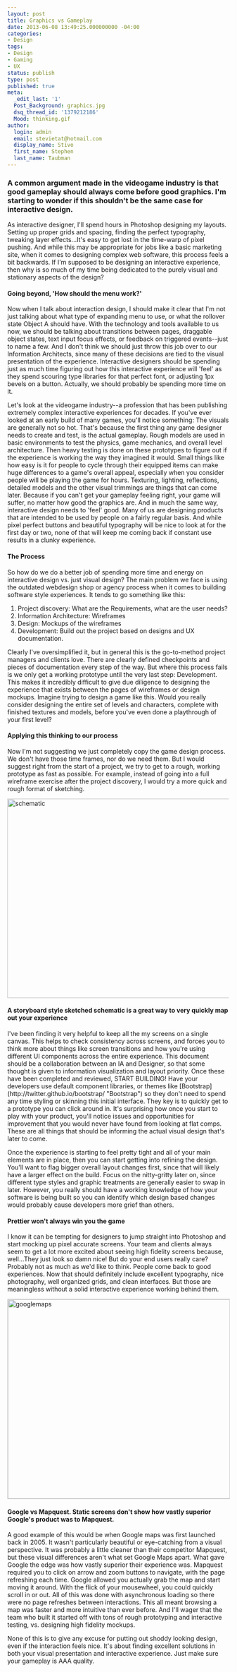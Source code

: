 ```yaml
---
layout: post
title: Graphics vs Gameplay
date: 2013-06-08 13:49:25.000000000 -04:00
categories:
- Design
tags:
- Design
- Gaming
- UX
status: publish
type: post
published: true
meta:
  _edit_last: '1'
  Post_Background: graphics.jpg
  dsq_thread_id: '1379212186'
  Mood: thinking.gif
author:
  login: admin
  email: stevietat@hotmail.com
  display_name: Stivo
  first_name: Stephen
  last_name: Taubman
---
```

### A common argument made in the videogame industry is that good gameplay should always come before good graphics. I'm starting to wonder if this shouldn't be the same case for interactive design.

As interactive designer, I'll spend hours in Photoshop designing my layouts. Setting up proper grids and spacing, finding the perfect typography, tweaking layer effects...It's easy to get lost in the time-warp of pixel pushing. And while this may be appropriate for jobs like a basic marketing site, when it comes to designing complex web software, this process feels a bit backwards. If I'm supposed to be designing an interactive experience, then why is so much of my time being dedicated to the purely visual and stationary aspects of the design?

#### Going beyond, 'How should the menu work?'

Now when I talk about interaction design, I should make it clear that I'm not just talking about what type of expanding menu to use, or what the rollover state Object A should have. With the technology and tools available to us now, we should be talking about transitions between pages, draggable object states, text input focus effects, or feedback on triggered events--just to name a few. And I don't think we should just throw this job over to our Information Architects, since many of these decisions are tied to the visual presentation of the experience. Interactive designers should be spending just as much time figuring out how this interactive experience will 'feel' as they spend scouring type libraries for that perfect font, or adjusting 1px bevels on a button. Actually, we should probably be spending more time on it.<!--more-->

Let's look at the videogame industry--a profession that has been publishing extremely complex interactive experiences for decades. If you've ever looked at an early build of many games, you'll notice something: The visuals are generally not so hot. That's because the first thing any game designer needs to create and test, is the actual gameplay. Rough models are used in basic environments to test the physics, game mechanics, and overall level architecture. Then heavy testing is done on these prototypes to figure out if the experience is working the way they imagined it would. Small things like how easy is it for people to cycle through their equipped items can make huge differences to a game's overall appeal, especially when you consider people will be playing the game for hours. Texturing, lighting, reflections, detailed models and the other visual trimmings are things that can come later. Because if you can't get your gameplay feeling right, your game will suffer, no matter how good the graphics are. And in much the same way, interactive design needs to 'feel' good. Many of us are designing products that are intended to be used by people on a fairly regular basis. And while pixel perfect buttons and beautiful typography will be nice to look at for the first day or two, none of that will keep me coming back if constant use results in a clunky experience.

#### The Process

So how do we do a better job of spending more time and energy on interactive design vs. just visual design? The main problem we face is using the outdated webdesign shop or agency process when it comes to building software style experiences. It tends to go something like this:

1.  Project discovery: What are the Requirements, what are the user needs?
2.  Information Architecture: Wireframes
3.  Design: Mockups of the wireframes
4.  Development: Build out the project based on designs and UX documentation.

Clearly I've oversimplified it, but in general this is the go-to-method project managers and clients love. There are clearly defined checkpoints and pieces of documentation every step of the way. But where this process fails is we only get a working prototype until the very last step: Development. This makes it incredibly difficult to give due diligence to designing the experience that exists between the pages of wireframes or design mockups. Imagine trying to design a game like this. Would you really consider designing the entire set of levels and characters, complete with finished textures and models, before you've even done a playthrough of your first level?

#### Applying this thinking to our process

Now I'm not suggesting we just completely copy the game design process. We don't have those time frames, nor do we need them. But I would suggest right from the start of a project, we try to get to a rough, working prototype as fast as possible. For example, instead of going into a full wireframe exercise after the project discovery, I would try a more quick and rough format of sketching.

<div class="imagecaption"><img class="aligncenter size-full wp-image-473" alt="schematic" src="{{site.url}}assets/schematic1.jpg" width="960" height="452" /><br />
<h4>A storyboard style sketched schematic is a great way to very quickly map out your experience</h4>
</div>
I've been finding it very helpful to keep all the my screens on a single canvas. This helps to check consistency across screens, and forces you to think more about things like screen transitions and how you're using different UI components across the entire experience. This document should be a collaboration between an IA and Designer, so that some thought is given to information visualization and layout priority. Once these have been completed and reviewed, START BUILDING! Have your developers use default component libraries, or themes like [Bootstrap](http://twitter.github.io/bootstrap/ "Bootstrap") so they don't need to spend any time styling or skinning this initial interface. They key is to quickly get to a prototype you can click around in. It's surprising how once you start to play with your product, you'll notice issues and opportunities for improvement that you would never have found from looking at flat comps. These are all things that should be informing the actual visual design that's later to come.

Once the experience is starting to feel pretty tight and all of your main elements are in place, then you can start getting into refining the design. You'll want to flag bigger overall layout changes first, since that will likely have a larger effect on the build. Focus on the nitty-gritty later on, since different type styles and graphic treatments are generally easier to swap in later. However, you really should have a working knowledge of how your software is being built so you can identify which design based changes would probably cause developers more grief than others.

#### Prettier won't always win you the game

I know it can be tempting for designers to jump straight into Photoshop and start mocking up pixel accurate screens. Your team and clients always seem to get a lot more excited about seeing high fidelity screens because, well...They just look so damn nice! But do your end users really care? Probably not as much as we'd like to think. People come back to good experiences. Now that should definitely include excellent typography, nice photography, well organized grids, and clean interfaces. But those are meaningless without a solid interactive experience working behind them.

<div class="imagecaption"><img class="aligncenter size-full wp-image-475" style="border: 1px solid #CCC;" alt="googlemaps" src="{{site.url}}assets/googlemaps.jpg" width="960" height="452" /><br />
<h4>Google vs Mapquest. Static screens don't show how vastly superior Google's product was to Mapquest.</h4>
</div>

A good example of this would be when Google maps was first launched back in 2005. It wasn't particularly beautiful or eye-catching from a visual perspective. It was probably a little cleaner than their competitor Mapquest, but these visual differences aren't what set Google Maps apart. What gave Google the edge was how vastly superior their experience was. Mapquest required you to click on arrow and zoom buttons to navigate, with the page refreshing each time. Google allowed you actually grab the map and start moving it around. With the flick of your mousewheel, you could quickly scroll in or out. All of this was done with asynchronous loading so there were no page refreshes between interactions. This all meant browsing a map was faster and more intuitive than ever before. And I'll wager that the team who built it started off with tons of rough prototyping and interactive testing, vs. designing high fidelity mockups.

None of this is to give any excuse for putting out shoddy looking design, even if the interaction feels nice. It's about finding excellent solutions in both your visual presentation and interactive experience. Just make sure your gameplay is AAA quality.
